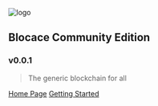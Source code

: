 ![logo](https://www.blocace.com/images/blocace-logo.png)

## Blocace Community Edition
### v0.0.1

> The generic blockchain for all

[Home Page](https://www.blocace.com)
[Getting Started](#blocace-in-10-minutes)